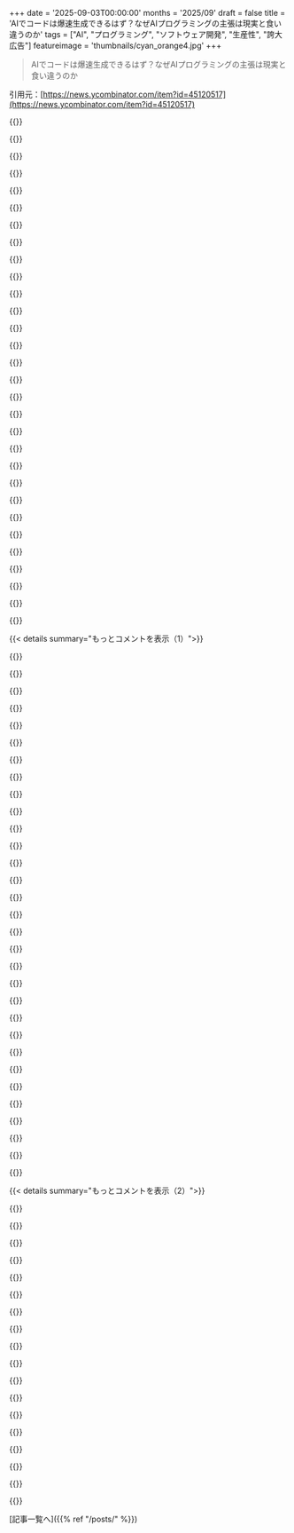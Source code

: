 +++
date = '2025-09-03T00:00:00'
months = '2025/09'
draft = false
title = 'AIでコードは爆速生成できるはず？なぜAIプログラミングの主張は現実と食い違うのか'
tags = ["AI", "プログラミング", "ソフトウェア開発", "生産性", "誇大広告"]
featureimage = 'thumbnails/cyan_orange4.jpg'
+++

> AIでコードは爆速生成できるはず？なぜAIプログラミングの主張は現実と食い違うのか

引用元：[https://news.ycombinator.com/item?id=45120517](https://news.ycombinator.com/item?id=45120517)




{{<matomeQuote body="AIに関する主張が深刻な問題になってる。テックリーダーたちはFOMOに駆られ、「AI-First」企業を名乗り、AIによる生産性向上を理由に人員削減を正当化したり、開発者の給料を不当に下げたりするんだ。俺の仕事は丁寧な計画と実行が必要なのに、AIは全く役に立たない。なのにマネージャーは「AI-first企業だから」って、プロジェクトの納期を当初の20%に短縮しろって言ってきたんだ。SVPsやPMsの集団ヒステリーは異常だよ。" userName="some-guy" createdAt="2025/09/03 22:07:34" color="#ff33a1">}}




{{<matomeQuote body="「マネージャーが最新プロジェクトの納期を当初の20%に短縮しろって言ってきたんだ」って？ああ、主よ、彼らをお許しください、彼らは自分たちが何をしているか知らないのです。" userName="rglover" createdAt="2025/09/03 22:19:48" color="">}}




{{<matomeQuote body="AIに反対する人たちは、テック業界の「疎外されたプロレタリアート」として、AI企業やトレンドを追うマネージャーに恨みを抱き、感情的に反発してるんじゃないかな。AIが詐欺だとか無益だとか言う主張も、恨みという動機に基づいているのが明らかだよ。自分の信念が理性に基づいているのか、それとも恨みから来ているのか、よく考えてみて。" userName="atleastoptimal" createdAt="2025/09/03 23:23:57" color="#ff5733">}}




{{<matomeQuote body="AIが生み出す労働の価値は、ボスだけでなく労働者にもちゃんと還元されるべきだよ。もし結果が「同じ仕事量なのにマネージャーが求める納期は20%」なら、誰もハッピーになれないのは当然だろ？" userName="nemomarx" createdAt="2025/09/03 23:29:11" color="">}}




{{<matomeQuote body="「最新プロジェクトの納期を当初の20%に短縮しろ」って、正気か？そんなデタラメな数字を出すなんて。達成できない場合、責任は彼に行くけど、その上の連中からは彼に責任が押し付けられるだろうね。彼がクビになるよ。LLMが本当に生産性を上げるなら、まずは成功裏に導入してから人員削減を考えるべきで、前もってやるのは間違いだ。このAIバブルが弾ける前に、S&P 500から投資を引き揚げるべきか真剣に考え始めたよ。" userName="rootusrootus" createdAt="2025/09/04 01:59:55" color="#ff33a1">}}




{{<matomeQuote body="AI自体が問題の根源じゃないと思うんだ。本当は大きな景気後退に向かっていて、AIはその事実をごまかすための都合の良い物語として使われているだけだよ。" userName="materielle" createdAt="2025/09/04 04:17:28" color="#785bff">}}




{{<matomeQuote body="今の「スタートアップ／スケールアップ」文化はずっと異常だよ。この10～15年で、技術的な価値はほとんど増えてないのに、USのGDPは倍増し、ほとんどの利益はテックプロフェッショナルや投資家に流れてる。住宅のような供給が限られた資産に資金が流れ、インフレ調整後の価格が高騰して、平均的な人々はより苦しくなってる。社会は進歩してるけど、そのペースは遅くなってるんだ。AIへの過剰な期待が崩れたとき、何が起こると思う？" userName="torginus" createdAt="2025/09/04 06:14:21" color="#38d3d3">}}




{{<matomeQuote body="今日、友達の叔父からMVP開発を頼まれたんだ。「エンジニアを煩わせたくないけど、vibe codingを使えば5時間もかからないはず」って。すぐに断ったよ。もし5時間でできるなら、なんで俺に連絡してくるんだ？彼のエンジニアよりも俺が要件を理解するのに5時間以上かかるよ。vibe codingがそんなにすごいなら、シャワー浴びてる間に自分でやればいいじゃん！" userName="culopatin" createdAt="2025/09/04 05:14:22" color="#785bff">}}




{{<matomeQuote body="15年前の技術と比べてAIの進歩はすごいよ。昔は自分で全部書かなきゃいけなかったHerokuも、Kubernetes、Google Drive、Slack、TensorFlowも、みんなこの15年で生まれたり進化したりしたんだ。おばあちゃんでもAIで簡単にウェブサイト作れるし、技術の進化を舐めない方がいいって。" userName="dangus" createdAt="2025/09/04 11:57:37" color="#45d325">}}




{{<matomeQuote body="生産性が上がっても、その恩恵をみんなが受けられるようにするには、ちゃんとしたシステムとインセンティブが必要だよね。マネージャーは売り上げアップとコスト削減が仕事だから、その範囲でしか恩恵は出ないものだよ。" userName="atleastoptimal" createdAt="2025/09/03 23:46:15" color="#785bff">}}




{{<matomeQuote body="元の記事、読んだ？記事だとAI使うと開発者はむしろ遅くなるって言ってるのに、みんな速くなったって勘違いしてるんだって。AIへの反応って、なんかやたらと守りに入るタイプと「わかんない」ってタイプしか見ないよね。" userName="gdbsjjdn" createdAt="2025/09/03 23:28:09" color="">}}




{{<matomeQuote body="なんかAIに対して「これでいいや」って空気が漂ってるよね。企業は今、AIが実用レベルになるまで、たまに人員整理しつつ、のんびりモードに入ってる感じ。" userName="osigurdson" createdAt="2025/09/04 06:27:37" color="">}}




{{<matomeQuote body="みんな労働力不足に備えてるけど、投資家の予想とは逆の結果になると思うな。2030年は2020年みたいになるんじゃないかな。" userName="baselessness" createdAt="2025/09/04 07:12:22" color="">}}




{{<matomeQuote body="元の記事はAIに価値がないって言ってるけど、あれは少数の実験結果だけ見てるからおかしいよ。AI企業のOpenAIやAnthropicも、CursorやreplitみたいなAI活用企業もすごい勢いで伸びてるし、みんな何十億も払ってるってことは価値があるってことだよね。俺もAIで簡単なアプリをバンバン作れるし、なんで筆者はできないって言うのか不思議だわ。" userName="atleastoptimal" createdAt="2025/09/03 23:43:51" color="#ff5733">}}




{{<matomeQuote body="もし企業がAI頼みで人を解雇しすぎたり、AIに仕事取られるって思ってプログラマー目指す人が減ったりしたら、AIが「やっぱ使えないじゃん」ってなった時に、めちゃくちゃ人材不足になるぞ。俺がCS専攻してた2003年頃も、ドットコムバブル崩壊後で学生少なかったけど、今と比べたら全然違う。" userName="rsynnott" createdAt="2025/09/04 08:01:51" color="#ff5c5c">}}




{{<matomeQuote body="人は論理的だからって全部受け入れるわけじゃないんだよ。あと、AIって俺が使った感じだと、言語間でstructの定義を変換するとか、そういう簡単なこと以外は全然役に立たないね。生産性が10%どころか400%も上がるとか、ありえないでしょ。" userName="ozgrakkurt" createdAt="2025/09/04 00:09:04" color="">}}




{{<matomeQuote body="どんなAIコーディングツールやモデルを使ってるんだい？" userName="atleastoptimal" createdAt="2025/09/04 00:17:59" color="">}}




{{<matomeQuote body="俺は同意しないね。HNの技術者はLLMが単なるパターンマッチングの機械だって分かってる。AGIの誇大広告はWeb3のバブルと同じ。これはニッチなアプリを持つそこそこ便利なものなのに、詐欺師が非技術者に大儲けするために売ってるんだよ。バブルだし、この業界に長くいる人なら誰でも知ってるさ。" userName="dreadnip" createdAt="2025/09/03 23:40:20" color="#ff33a1">}}




{{<matomeQuote body="俺の予想だとさ…連中は間違った使い方してるか、20分以上前の古いモデルを使ってるんじゃないかな。" userName="spc476" createdAt="2025/09/04 02:16:18" color="">}}




{{<matomeQuote body="俺もAIでいくつかアプリを作ったよ（仕事じゃないけど）。でも、誰もが理解してないのは、これにはまだ時間がかかるってこと。何回もテストして、見つけた問題を正確に説明して、これを何時間も繰り返すんだ。このやり方は好きだし、自分でコード書くよりは速いって思ってるけど、決して爆速ってわけじゃない。" userName="Wowfunhappy" createdAt="2025/09/04 09:38:00" color="#45d325">}}




{{<matomeQuote body="お前、俺がまだ返事もしてないのに、どう返すか決めつけてるだろ。的外れな皮肉でスレッドを汚さずに、もっと自然な問いかけをしてくれよ。" userName="atleastoptimal" createdAt="2025/09/04 03:13:46" color="">}}




{{<matomeQuote body="LLMを”パターンマッチングの機械”と呼ぶのは安易すぎだろ。人間を”脂肪と塩と化学物質の塊”って言うのと同じ。AIはこの数年で不可能とされたことを次々実現してるんだぞ。HNのAI嫌いは感情的だし、Web3のバブルと一緒にするのは違う。それはお前がAIの欠点ばかり見て、Web3の誇大広告とパターンマッチングしてるだけだ。" userName="atleastoptimal" createdAt="2025/09/04 00:12:39" color="#38d3d3">}}




{{<matomeQuote body="プログラマの数が全然足りないと思ってる。Googleみたいな企業はプログラマに莫大な報酬を払うけど、それはプログラマの仕事からもっと稼いでるからだ。これのせいで、他の多くの会社はプログラマを雇えなくなってる。今の5倍プログラマがいても、仕事はなくなることはないはずだよ。" userName="InsideOutSanta" createdAt="2025/09/04 09:34:51" color="#ff5733">}}




{{<matomeQuote body="”これらの会社の収益は何もないところから生まれるわけじゃない。人々に数十億ドルも払わせるんだから、製品に価値があるはずだ”って言うけど、ビーニーベイビーズや90年代後半のドットコム、2000年代後半の住宅ローンCDOだって、価値があったから大金が動いたとでも言うつもりか？" userName="ThrowawayR2" createdAt="2025/09/04 01:25:46" color="#785bff">}}




{{<matomeQuote body="＞このサイトの元の前提は、スタートアップの創業者とハッカーがスタートアップの創業者とハッカーの事柄を議論することだった。<br>やっとみんな気づいたんだね。<br>＞でも、私も彼らの一人ではない。私は資本家で、零細企業を経営している<br>それは最高の誤った意識だよ。お前は本当の資本家よりも、これらの労働者に近い存在だろ。" userName="wolvesechoes" createdAt="2025/09/04 08:30:12" color="">}}




{{<matomeQuote body="「不況に向かってるって誰が言ってるの？一つの国の不況が「コードの全て」のトレンド全体に大きな影響を与えるほどじゃないんじゃない？」" userName="isodev" createdAt="2025/09/04 07:58:17" color="">}}




{{<matomeQuote body="LLMはStack OverflowとかClegg’sみたいなデータベースから作られた、多次元パターンマッチングマシンだよ。もし違ったら、データベースに教えるための答えを書く仕事なんてないはずだもんね。有料だったり検索エンジンからブロックされてる情報が手に入るのは助かるけど、Pythonのバージョン違いが混じってたりすると使いにくい。訓練データを見ると、どう実現されてるかよくわかるよ。" userName="neffy" createdAt="2025/09/04 02:06:01" color="">}}




{{<matomeQuote body="LLMについて、いくつか同時に言えることがあるよ。まず、汎用タスクで開発者の生産性を10倍にするわけじゃないけど、特定のタスクでは劇的に上げる。あと、裏で雑務を自動化できるね。新しいAPIやライブラリを習得したり、知らない言語でちょっとしたコードを書くのはすごく速いよ。ウェブサイトの足場作りやモック作成も得意。でも、大規模な既存コードの修正はそうでもない。要は適材適所だよ。" userName="com2kid" createdAt="2025/09/03 22:04:56" color="#ff33a1">}}




{{<matomeQuote body="LLMが新しいAPIやライブラリを覚えるのに役立つって意見には賛否両論あるね。僕もそう感じたことはあるけど、いざ詳しく見てみると、LLMのコードが慣習に従ってなかったり、問題を無理やり既存の例に当てはめようとしたりすることが多すぎるんだ。魔法みたいに感じるけど、実際には不適切だったり回りくどかったりする。理解した気になって、本当の理解を失わないか心配だよ。" userName="heavyset_go" createdAt="2025/09/03 22:59:36" color="#ff5733">}}




{{<matomeQuote body="LLMは早く答えをくれるけど、それが正しいとは限らないんだよね。結局、自分で確認しなきゃいけないなら、LLMを使う意味がないじゃんって思う。毎回自分で確認するくらいなら、最初からドキュメントを読んだ方が早いよ。" userName="SchemaLoad" createdAt="2025/09/03 23:15:06" color="#45d325">}}




{{< details summary="もっとコメントを表示（1）">}}

{{<matomeQuote body="「LLMが裏で雑務を自動化できる」って言うけど、監視なしでできるその雑務って具体的に何なの？AI推進派は、成功してる具体的なタスクについて、もっと明確に説明すべきだと思うな。曖昧な話にはみんなもううんざりしてるよ。" userName="mvdtnz" createdAt="2025/09/03 23:33:53" color="">}}




{{<matomeQuote body="Stack Overflowで答えを探して合わないのを却下するのと、LLMを使うのはそんなに違うかな？LLMに「正規表現じゃなくて文字をイテレートして」みたいに具体的に言えば、別の答えをもらえることが多いしね。" userName="emodendroket" createdAt="2025/09/04 05:27:42" color="">}}




{{<matomeQuote body="最近、あるコーディングAIでウェブサイトの足場を作ろうとしたけど、全然うまくいかなかったんだ。同僚も同じ問題だったよ。原因は、AIが使ってたツールの設定方法が、AIのトレーニング後で古くなっちゃってたこと。結局自分で直すのに時間がかかって、(1)自分でやった方が早かったし、(2)他に何か間違ってるかもって思うと、もうAIに任せられないって気づいたよ。" userName="rhubarbtree" createdAt="2025/09/04 06:34:59" color="#785bff">}}




{{<matomeQuote body="新規Webサイトの足場作りにLLMがすごいって言うけど、記事の統計見ると、新規開発なのに生産性上がってないじゃん。最高でも横ばいなんだから。" userName="iLoveOncall" createdAt="2025/09/03 22:49:45" color="">}}




{{<matomeQuote body="LLMで新しいライブラリを覚えるのはすごい速いって言うけど、QtのUI開発でAIに聞いたら、最初はうまくいったように見えたんだ。でも、自分で経験積んでから見返したら、AIのコードは全然ダメで、間違ったウィジェットを継承させてた。結局、もっとシンプルなやり方で80%のコードを減らせたよ。<br>AIがライブラリ学習に良いって言う人いるけど、元々知らないと、それが良いコードか悪いコードかなんて全く分からないってこと。気をつけろよ。" userName="thegrim33" createdAt="2025/09/04 15:46:40" color="#45d325">}}




{{<matomeQuote body="もしかして、もう面白いWebサイトって作り尽くされたんじゃない？<br>速く作れるようになったからって、たくさん作られるとは限らないでしょ。" userName="daxfohl" createdAt="2025/09/03 23:04:33" color="">}}




{{<matomeQuote body="新規Webサイトの足場作りにLLMがすごいって？<br>それって、これまでのコードジェネレーターの方がもっと良かったんじゃない？<br>あれって一貫した結果を爆速で出してたじゃん。" userName="alexchamberlain" createdAt="2025/09/04 04:28:51" color="">}}




{{<matomeQuote body="LLMが依存関係の出所を突き止められるなら、もっと調べてみる価値があるね。<br>インジェクションのせいで他人のコードベースが全く理解できないのは本当に嫌いなんだ。<br>“The framework scans billions of lines of code to find the implementation, and so can you!”って冗談じゃないよ。" userName="jfengel" createdAt="2025/09/03 22:52:39" color="#ff5733">}}




{{<matomeQuote body="彼ら（LLM）はできるよ。曖昧さなんてない。<br>今時、LLMが何もできないって信じてる人なんて珍しいでしょ。<br>他の懐疑的な人たちも、生産性向上が本当に現実的かどうかって、もっと関連性の高い問題に移行してるんだから。" userName="Kiro" createdAt="2025/09/04 05:46:01" color="">}}




{{<matomeQuote body="悪いけど、それってスキル不足じゃん。<br>MCPサーバー、特にcontext 7を使えよ。<br>プロンプトにライブラリ名入れてcontext 7を使うように頼めば、最新のドキュメントが手に入るから。<br>お前がやったのは、ウェブ検索ツール付きのエージェントを使わずに、古いGPT-4を直接使って最新ニュースを知ろうとするのと同じだぞ。" userName="paool" createdAt="2025/09/04 07:47:57" color="#45d325">}}




{{<matomeQuote body="古いMediumチュートリアルみたいに、Reactがcreate react appから変わった時も、何年ものチュートリアルがすぐに使えなくなって、フォーラムは混乱したよね。最近のライブラリは、ちゃんとしたドキュメントよりコンテンツプロデューサーに頼りがち。昔は専門の著者が紙の本を書いてたのにね。LLMは参照資料の更新が遅いだけだよ。" userName="com2kid" createdAt="2025/09/05 19:52:39" color="#45d325">}}




{{<matomeQuote body="SalesforceでAIに助けを求めたら、半分は正しくて半分はゴミだったよ。サポートサイトも古いゴミ情報が多いから、AIもゴミを出すのは当然だね。直接サポートサイトを見れば、日付や投票でゴミを見分けられるけど、AIはヒントなしで混ぜて出すから、自分で試行錯誤するしかないんだ。" userName="HankStallone" createdAt="2025/09/04 16:01:41" color="#ff5c5c">}}




{{<matomeQuote body="「LLMは私自身よりずっと早く新しいAPIやライブラリに慣れさせてくれる」って言うのを、「LLMは私にとって新しい古いAPIや古いライブラリにずっと早く慣れさせてくれる」って変えた方が正確じゃないかな？私の経験だと、新しいライブラリ/API/ツールだとLLMは助けにならないんだ。使い方間違ってるのかな。" userName="socalgal2" createdAt="2025/09/04 02:24:37" color="">}}




{{<matomeQuote body="Hacker Newsの投票結果は逆を言ってるよね、lol。" userName="iainctduncan" createdAt="2025/09/04 16:55:34" color="">}}




{{<matomeQuote body="それに、必要ならissueを上げて更新されるようなpublicなリポジトリにあることが多かったんだよね。" userName="camdenreslink" createdAt="2025/09/04 17:06:26" color="">}}




{{<matomeQuote body="AIはまだ外挿ができないんだ。学習データ間の内挿はできるけど、それは新しい面白いプロダクトじゃないよね。もし人間レベルで外挿できたら、ゲームやウェブサイトなんかが10倍も増えてるはずだよ。" userName="coffeebeqn" createdAt="2025/09/04 07:45:34" color="#45d325">}}




{{<matomeQuote body="Typoだと思うんだけど、「ネジにハンマーを使うのはやめろ」って言うべきだったんじゃないかな。ツールと用途のミスマッチを指摘してるんだよ。" userName="sethammons" createdAt="2025/09/04 08:28:27" color="">}}




{{<matomeQuote body="もちろんPHPだね！https://blog.codinghorror.com/the-php-singularity/" userName="DonHopkins" createdAt="2025/09/04 05:35:34" color="">}}




{{<matomeQuote body="この問題は完全に解決しないけど、context7 MCP serverみたいなのが動いてて、Copilotとかがそこにアクセスできると、ほとんどのツールの幻覚がめちゃくちゃ減るね。それに、僕はContinue.dev VSCodeを手動で指定したドキュメントやガイドと一緒に使ってるんだけど、これらは文脈に選択的に注入できるんだ。この二つの戦術は、回答の品質にすごく差をつけるよ。" userName="Onawa" createdAt="2025/09/04 01:16:51" color="#ff33a1">}}




{{<matomeQuote body="今日、Claudeにプロジェクト内のベンダー製JSファイルでTypeScriptの型チェックを無視する方法を聞いてみたんだ。そしたら、Claudeはこれをガリガリやって、最終的にプロジェクト内の全JSファイルの型チェックをオフにして、「エラーがなくなったから大成功だ！」って堂々と宣言したんだ。やったー。もし僕がプロジェクトのこと何も知らなかったら、全く気づかなかっただろうね。" userName="Sammi" createdAt="2025/09/04 21:55:52" color="#ff5733">}}




{{<matomeQuote body="これ、僕にもよくあるんだよね。3ヶ月前のCursorのハイプ期間中に書いた大きなファイルを見つけるんだけど、DRYじゃない巨大な塊とか、マジで無意味なガラクタとかが入ってる。うん、もっとちゃんとレビューすべきだったのは分かるけど、たくさんあって全部見ていくのは大変だし、一応「動いてた」んだよね、UIは見た目通りだったから。" userName="komali2" createdAt="2025/09/05 11:36:44" color="#785bff">}}




{{<matomeQuote body="AIは「ジュニアはもう終わり」みたいな主張と一緒に、コードが画面にダーッと流れる動画以外ではほとんど存在しないよね。これの「なぜ」は、賭け金が高いからだと思うんだ。経済は揺らいでるし、テック系の仕事は消えていってる。AIが救世主になるっていう強い不安があるから、AIが開発者や能力を代替できる必要がある人たちの間で、ある種の半宗教が形成されてる感じ。<br>とはいえ、個人的にはAIで素晴らしい結果を出した経験もあるけど、やっぱり何をしてるか知る必要があるんだ。ほとんどの人は（初心者から中級者の範囲を超えて）知らないから、彼らが誇張された主張でSNSを埋め尽くしてるのも驚かないね。<br>もしAI以前に（コードを書くっていう）スーパーパワーを持ってなかったら、そのスーパーパワーが平等化のツールだと感じて、1) スーパーパワーは良い、2) スーパーパワーはなくならない、3) スーパーパワーが間違いを犯すことは無視すべき、っていう立場をみんなに維持させるために、あらゆるリソース（物質的、心理的など）を投入するだろうね。他のハイプサイクルと同じように、こういう人たちは洗い流されて、中間点が見つかって、また何十億ドルも燃やす次の言い訳をじっと待つことになるよ。" userName="rglover" createdAt="2025/09/03 22:11:49" color="#45d325">}}




{{<matomeQuote body="少なくとも僕の経験では、AIはまっさらなキャンバスのプロジェクトですごく優秀だね。何もないところからかなり基本的なものが欲しいときに。ツールを使えば、僕より早く新しいReactプロジェクトをセットアップできるだろう。でも、実際の仕事のリポジトリで試すたびに、ほとんど役に立たなくなるんだ。<br>だから、こんなにハイプが生まれるんだよね。AIはテックデモには完璧だから、マネジメントは「なんで現実世界では結果が出ないんだ？」って首をかしげるわけだ。" userName="SchemaLoad" createdAt="2025/09/03 23:08:30" color="#ff33a1">}}




{{<matomeQuote body="まさにそうだね。AIはすぐにたくさんの技術的負債を生み出すんだ。特に、あまり詳しくない分野でコードを書く人にとってはね。<br>だけど、ピンポイントのタスクではすごく役立つこともあるよ。例えば、僕みたいなAI／データサイエンスの人間が、基本的なリバースプロキシを設定するみたいな場合だね。でも、そのときはものすごく厳しくチェックするんだ。Kagiで検索したり、ドキュメントでコードを確認したりとかね。これは、僕がリバースプロキシについてメンタルマップを持ってないから助けになるんだ。不足している知識を補ってくれるんだけど、すごく慎重になる必要があるね。<br>僕の意見だけど、そういう使い方では、どの会社の何十億ドルもの評価額を正当化するとは言えないよ。" userName="tomrod" createdAt="2025/09/03 23:17:13" color="#ff5733">}}




{{<matomeQuote body="リバースプロキシについてメンタルマップを持ってないって、どういう意味？" userName="ethanwillis" createdAt="2025/09/04 09:05:49" color="">}}




{{<matomeQuote body="それは、nginxとそのたくさんのオプションがOS全体でどう組み合わさって、安全で、正確で、速いものを作れるかっていう深い理解が自信を持ってできてないってことだよ。Python、Matlab、Rustなら何か作れるけど、nginxみたいなものは、LLMを使って深く理解する前にしっかり掘り下げたことがないんだ。" userName="tomrod" createdAt="2025/09/04 10:50:39" color="#38d3d3">}}




{{<matomeQuote body="新しいプロジェクトを足場固めするだけでも簡単じゃないんだよね。特に新しいスタックや既存ツールの新しいバージョンだと。例えば、僕はVue 3プロジェクトをViteとTailwindで正しくセットアップできたことが一度もないんだ。トップSOTAモデルも試したけど、プロンプトのスキルが悪いのかもしれないけど、毎回プロジェクトを正しくセットアップできないんだよね。毎回、もう関係ない古い設定をくれるんだ。" userName="caro_kann" createdAt="2025/09/04 08:38:15" color="#45d325">}}




{{<matomeQuote body="LLMは、たぶんこの仕事には最悪のツールだよ。コードジェネレーターは昔からあるじゃん。「npm create vite@latest my-vue-app -- --template vue」ってできるのに、なんでLLMを使うのさ？" userName="lbreakjai" createdAt="2025/09/04 11:56:26" color="">}}




{{<matomeQuote body="LLMは使えると期待されるけど、ライブラリ選定や設定、ログインページ作成って単純作業が超時間かかるんだよね。これ自動化できたら1週間は浮くのに！" userName="SchemaLoad" createdAt="2025/09/05 04:16:47" color="">}}




{{<matomeQuote body="ViteとかTailwindってワンライナーでプロジェクト作れるのに、なんでまだプロジェクト設定が大変って文句言う人がいるんだろ？あ、LLMの話だった、ごめん！" userName="Rapzid" createdAt="2025/09/04 09:25:18" color="">}}

{{</details>}}




{{< details summary="もっとコメントを表示（2）">}}

{{<matomeQuote body="LLMが既存プロジェクトで使えないのは、コードベースが独自すぎたり、一般的じゃないフレームワーク使ってたりするからだよ。LLMは次のトークンを予測してるだけで、推論とか学習はできないんだ。だからコンテキストがないと使えない。" userName="rkozik1989" createdAt="2025/09/04 14:25:19" color="#45d325">}}




{{<matomeQuote body="GPT-5のエージェントモードは既存プロジェクトでも超使えるよ！既存コードを分析して、プロンプト調整なしで馴染むコードを書いてくれるんだ。AIは新規プロジェクトに強いって意見はわかるけどね。" userName="herpdyderp" createdAt="2025/09/03 23:12:05" color="#ff5c5c">}}




{{<matomeQuote body="GitHub Copilotは全然使えないし、提案も邪魔。修正や説明機能もダメ。Claude Codeみたいに高いツールなら良いのかもしれないけど、会社がCopilotに数ドルしか使わないのに、高額ツールの結果を期待するって変じゃない？" userName="SchemaLoad" createdAt="2025/09/03 23:27:12" color="#ff5733">}}




{{<matomeQuote body="職場でGitHub CopilotをGPT-5のエージェントモードで使ってるけど、これ最高！提案とか修正、説明機能は使わない方がいい、あれはほとんど役に立たないよ。" userName="herpdyderp" createdAt="2025/09/04 03:04:55" color="">}}




{{<matomeQuote body="それって別の有料製品なの？VS Codeのプラグインで、エージェント機能なんて見たことないんだけど。" userName="SchemaLoad" createdAt="2025/09/04 03:18:21" color="">}}




{{<matomeQuote body="チャットのモデルセレクターの隣にあるよ。" userName="adithyassekhar" createdAt="2025/09/04 04:00:23" color="">}}




{{<matomeQuote body="これには完全に反対だね。AIは、ドキュメントやコメント、テストがしっかりした、AI開発を意識したプロジェクトでこそ一番使えるんだ。コードの中にできるだけ多くのコンテキストが欲しいんだよ。" userName="empath75" createdAt="2025/09/04 15:17:46" color="#ff33a1">}}




{{<matomeQuote body="「わかってる」って言うけど、「手動でできる経験がある」ってこと？それとも「特定のAIツールとその限界を知ってる」ってこと？どっちもかな？" userName="dmonitor" createdAt="2025/09/04 02:31:10" color="">}}




{{<matomeQuote body="ソフトウェア開発はいつかエンジニアリングが必要になる。LLMはゴミも吐くけど、ひどいシステムでも動くことはある。俺が作った古い非効率なシステムだって何十年も動いてるよ。LLMはそんなコードなら爆速で書ける。でも、エンジニアリングを知らないとLLMは負債になる。俺はLLMでInfrastructure as Codeを書いてるけど、設計を知ってるからこそ。LLMはk8sの大量yamlを秒速で吐けるけど、全体設計は無理。Bicepで仮想ネットワークも作れるけど、ゼロから合理的なのは無理だね。" userName="devjab" createdAt="2025/09/04 05:55:36" color="#ff5733">}}




{{<matomeQuote body="AIの話って、メディアの”科学”記事みたいに、論文のちょこっとした情報から”もうすぐ実現する”って大げさに言いすぎだよね。本当のところはみんなわかってるはずだよ。" userName="fennecbutt" createdAt="2025/09/03 22:20:57" color="">}}




{{<matomeQuote body="俺の経験でも同じだよ。LLMはちょっとした修正にはいいけど、大規模なタスクだと手直しが必要。経験の浅いエンジニアがLLMのコードをそのまま使うと、スタイルガイド無視、ライブラリ使わず自作、巨大なPRとか問題だらけだよ。" userName="captainkrtek" createdAt="2025/09/03 22:06:29" color="#ff5c5c">}}




{{<matomeQuote body="ライブラリを使わず独自実装したり巨大PRになったりするのって、コード量によるけど、むしろ良いことじゃない？50行くらいのコードのために、でかいライブラリを入れすぎる人もいるしね。" userName="nicce" createdAt="2025/09/03 22:16:44" color="">}}




{{<matomeQuote body="数行の話じゃないんだ。LLMがGoで数百行のスケジューラーとか設定ストアを自作しちゃった例があるんだ。コード自体は悪くないけど、誰も理解しないしサポートもできないライブラリを抱え込むのと同じだよ。既存のライブラリがあるのにね。" userName="captainkrtek" createdAt="2025/09/03 22:20:42" color="#785bff">}}




{{<matomeQuote body="うちのチームでAIが数百行使ってCSVバリデーションのPR出したんだけど、Rubyの`CSV.parse`だけで済むことだったんだ。" userName="davidcelis" createdAt="2025/09/03 22:50:46" color="#ff33a1">}}




{{<matomeQuote body="プロンプト通りに望ましい結果が出た良い例だね。組み込みライブラリを使うかどうかの話だよ。" userName="mandeepj" createdAt="2025/09/03 23:00:40" color="">}}




{{<matomeQuote body="LLMが存在しないライブラリをでっち上げたら、どうやってそいつを黙らせるの？魔法のプロンプトなんてあるの？" userName="vkou" createdAt="2025/09/03 23:09:56" color="#45d325">}}




{{<matomeQuote body="昔は50行のコードのためにでかいライブラリ使ってたけど、今は違うな。みんなでご飯食べる共同キッチンみたいな感じで、共有が常に良いとは限らないんだ。共有機能として小さなライブラリにするのは一見良いけど、現実は複雑だよ。" userName="mcny" createdAt="2025/09/03 22:26:38" color="#45d325">}}

{{</details>}}



[記事一覧へ]({{% ref "/posts/" %}})

